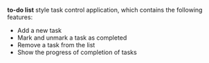  **to-do list** style task control application, which contains the following features:

- Add a new task
- Mark and unmark a task as completed
- Remove a task from the list
- Show the progress of completion of tasks